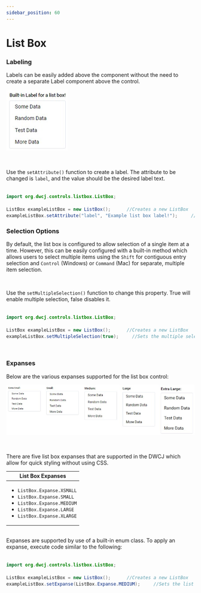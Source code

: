 ```yaml
---
sidebar_position: 60 
---
```


# List Box

### Labeling

Labels can be easily added above the component without the need to create a separate Label component above the control. 

<!-- <iframe 
loading="lazy"
src='https://hot.bbx.kitchen/webapp/controlsamples?class=control_demos.listboxdemos.ListboxLabel' 
style={{"width": "100%", "height":"170px"}}></iframe> -->

![Listbox labeling](./_images/listbox/listbox_label.jpg)

<br />

Use the `setAttribute()` function to create a label. The attribute to be changed is `label`, and the value should be the desired label text.  <br/><br />

```java
import org.dwcj.controls.listbox.ListBox;

ListBox exampleListBox = new ListBox();      //Creates a new ListBox
exampleListBox.setAttribute("label", "Example list box label!");     //Gives the list box a label with the provided text
```

### Selection Options

By default, the list box is configured to allow selection of a single item at a time. However, this can be easily configured with a built-in method which allows users to select multiple
items using the `Shift` for contiguous entry selection and `Control` (Windows) or `Command` (Mac) for separate, multiple item selection. 

<!-- <iframe 
loading="lazy"
src='https://hot.bbx.kitchen/webapp/controlsamples?class=control_demos.listboxdemos.ListboxMultipleSelection' 
style={{"width": "100%", "height":"170px"}}></iframe> -->

<br/>


Use the `setMultipleSelection()` function to change this property. True will enable multiple selection, false disables it. <br/><br />

```java
import org.dwcj.controls.listbox.ListBox;

ListBox exampleListBox = new ListBox();      //Creates a new ListBox
exampleListBox.setMultipleSelection(true);     //Sets the multiple selection property
```

<br/>

### Expanses

Below are the various expanses supported for the list box control: <br/>

![Listbox expanses](./_images/listbox/listbox_expanses.jpg)
<!-- <iframe 
loading="lazy"
src='https://hot.bbx.kitchen/webapp/controlsamples?class=control_demos.listboxdemos.ListboxExpanses' 
style={{"width": "100%", "height":"250px"}}></iframe> -->

<br/>

There are five list box expanses that are supported in the DWCJ which allow for quick styling without using CSS.

|List Box Expanses|
|-|
|<ul><li>```ListBox.Expanse.XSMALL```</li><li>```ListBox.Expanse.SMALL```</li><li>```ListBox.Expanse.MEDIUM```</li><li>```ListBox.Expanse.LARGE```</li><li>```ListBox.Expanse.XLARGE```</li></ul>|

<br/>Expanses are supported by use of a built-in enum class. To apply an expanse, execute code similar to the following: <br/><br />

```java
import org.dwcj.controls.listbox.ListBox;

ListBox exampleListBox = new ListBox();      //Creates a new ListBox
exampleListBox.setExpanse(ListBox.Expanse.MEDIUM);     //Sets the list box's expanse to the medium size.
```